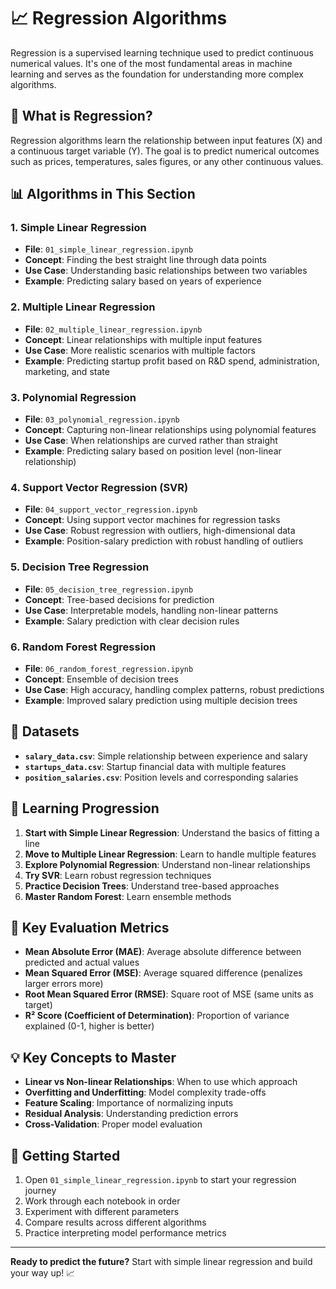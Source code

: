 # 📈 Regression Algorithms

Regression is a supervised learning technique used to predict continuous numerical values. It's one of the most fundamental areas in machine learning and serves as the foundation for understanding more complex algorithms.

## 🎯 What is Regression?

Regression algorithms learn the relationship between input features (X) and a continuous target variable (Y). The goal is to predict numerical outcomes such as prices, temperatures, sales figures, or any other continuous values.

## 📊 Algorithms in This Section

### 1. **Simple Linear Regression** 
- **File**: `01_simple_linear_regression.ipynb`
- **Concept**: Finding the best straight line through data points
- **Use Case**: Understanding basic relationships between two variables
- **Example**: Predicting salary based on years of experience

### 2. **Multiple Linear Regression**
- **File**: `02_multiple_linear_regression.ipynb`
- **Concept**: Linear relationships with multiple input features
- **Use Case**: More realistic scenarios with multiple factors
- **Example**: Predicting startup profit based on R&D spend, administration, marketing, and state

### 3. **Polynomial Regression**
- **File**: `03_polynomial_regression.ipynb`
- **Concept**: Capturing non-linear relationships using polynomial features
- **Use Case**: When relationships are curved rather than straight
- **Example**: Predicting salary based on position level (non-linear relationship)

### 4. **Support Vector Regression (SVR)**
- **File**: `04_support_vector_regression.ipynb`
- **Concept**: Using support vector machines for regression tasks
- **Use Case**: Robust regression with outliers, high-dimensional data
- **Example**: Position-salary prediction with robust handling of outliers

### 5. **Decision Tree Regression**
- **File**: `05_decision_tree_regression.ipynb`
- **Concept**: Tree-based decisions for prediction
- **Use Case**: Interpretable models, handling non-linear patterns
- **Example**: Salary prediction with clear decision rules

### 6. **Random Forest Regression**
- **File**: `06_random_forest_regression.ipynb`
- **Concept**: Ensemble of decision trees
- **Use Case**: High accuracy, handling complex patterns, robust predictions
- **Example**: Improved salary prediction using multiple decision trees

## 📁 Datasets

- **`salary_data.csv`**: Simple relationship between experience and salary
- **`startups_data.csv`**: Startup financial data with multiple features
- **`position_salaries.csv`**: Position levels and corresponding salaries

## 🔄 Learning Progression

1. **Start with Simple Linear Regression**: Understand the basics of fitting a line
2. **Move to Multiple Linear Regression**: Learn to handle multiple features
3. **Explore Polynomial Regression**: Understand non-linear relationships
4. **Try SVR**: Learn robust regression techniques
5. **Practice Decision Trees**: Understand tree-based approaches
6. **Master Random Forest**: Learn ensemble methods

## 📏 Key Evaluation Metrics

- **Mean Absolute Error (MAE)**: Average absolute difference between predicted and actual values
- **Mean Squared Error (MSE)**: Average squared difference (penalizes larger errors more)
- **Root Mean Squared Error (RMSE)**: Square root of MSE (same units as target)
- **R² Score (Coefficient of Determination)**: Proportion of variance explained (0-1, higher is better)

## 💡 Key Concepts to Master

- **Linear vs Non-linear Relationships**: When to use which approach
- **Overfitting and Underfitting**: Model complexity trade-offs
- **Feature Scaling**: Importance of normalizing inputs
- **Residual Analysis**: Understanding prediction errors
- **Cross-Validation**: Proper model evaluation

## 🚀 Getting Started

1. Open `01_simple_linear_regression.ipynb` to start your regression journey
2. Work through each notebook in order
3. Experiment with different parameters
4. Compare results across different algorithms
5. Practice interpreting model performance metrics

---

**Ready to predict the future?** Start with simple linear regression and build your way up! 📈
